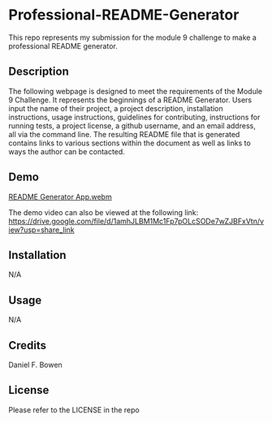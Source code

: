 # Professional-README-Generator
This repo represents my submission for the module 9 challenge to make a professional README generator. 

## Description
The following webpage is designed to meet the requirements of the Module 9 Challenge. It represents the beginnings of a README Generator. Users input the name of their project, a project description, installation instructions, usage instructions, guidelines for contributing, instructions for running tests, a project license, a github username, and an email address, all via the command line. The resulting README file that is generated contains links to various sections within the document as well as links to ways the author can be contacted.      

## Demo
[README Generator App.webm](https://user-images.githubusercontent.com/122385993/228000144-12a389fc-424f-4891-bcd4-d724a708869f.webm)

The demo video can also be viewed at the following link:
https://drive.google.com/file/d/1amhJLBM1Mc1Fp7pOLcSODe7wZJBFxVtn/view?usp=share_link

## Installation
N/A

## Usage
N/A

## Credits
Daniel F. Bowen

## License
Please refer to the LICENSE in the repo
